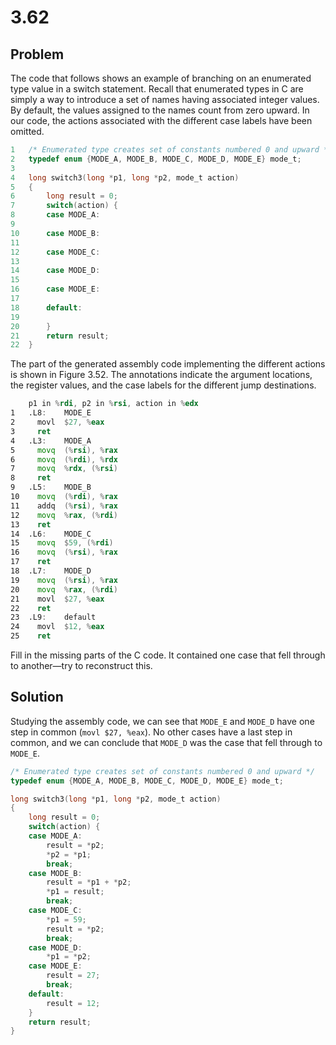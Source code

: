 # 3.62

## Problem

The code that follows shows an example of branching on an enumerated type value in a switch statement. Recall that enumerated types in C are simply a way to introduce a set of names having associated integer values. By default, the values assigned to the names count from zero upward. In our code, the actions associated with the different case labels have been omitted.

```c
1	/* Enumerated type creates set of constants numbered 0 and upward */
2	typedef enum {MODE_A, MODE_B, MODE_C, MODE_D, MODE_E} mode_t;
3	
4	long switch3(long *p1, long *p2, mode_t action)
5	{
6		long result = 0;
7		switch(action) {
8		case MODE_A:
9
10		case MODE_B:
11	
12		case MODE_C:
13	
14		case MODE_D:
15	
16		case MODE_E:
17	
18		default:
19	
20		}
21		return result;
22	}
```

The part of the generated assembly code implementing the different actions is shown in Figure 3.52. The annotations indicate the argument locations, the register values, and the case labels for the different jump destinations.

```asm
	p1 in %rdi, p2 in %rsi, action in %edx
1	.L8:	MODE_E
2	  movl	$27, %eax
3	  ret
4	.L3:	MODE_A
5	  movq	(%rsi), %rax
6	  movq	(%rdi), %rdx
7	  movq	%rdx, (%rsi)
8	  ret
9	.L5:	MODE_B
10	  movq	(%rdi), %rax
11	  addq	(%rsi), %rax
12	  movq	%rax, (%rdi)
13	  ret
14	.L6:	MODE_C
15	  movq	$59, (%rdi)
16	  movq	(%rsi), %rax
17	  ret
18	.L7:	MODE_D
19	  movq	(%rsi), %rax
20	  movq	%rax, (%rdi)
21	  movl	$27, %eax
22	  ret
23	.L9:	default
24	  movl	$12, %eax
25	  ret
```

Fill in the missing parts of the C code. It contained one case that fell through to another—try to reconstruct this.

## Solution

Studying the assembly code, we can see that `MODE_E` and `MODE_D`
have one step in common (`movl $27, %eax`).
No other cases have a last step in common, and we can conclude that
`MODE_D` was the case that fell through to `MODE_E`.

```c
/* Enumerated type creates set of constants numbered 0 and upward */
typedef enum {MODE_A, MODE_B, MODE_C, MODE_D, MODE_E} mode_t;

long switch3(long *p1, long *p2, mode_t action)
{
	long result = 0;
	switch(action) {
	case MODE_A:
		result = *p2;
		*p2 = *p1;
		break;
	case MODE_B:
		result = *p1 + *p2;
		*p1 = result;
		break;
	case MODE_C:
		*p1 = 59;
		result = *p2;
		break;
	case MODE_D:
		*p1 = *p2;
	case MODE_E:
		result = 27;
		break;
	default:
		result = 12;
	}
	return result;
}
```
